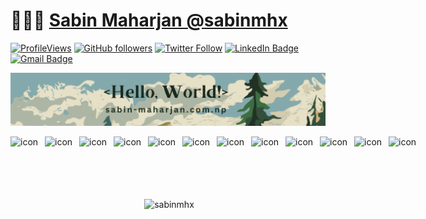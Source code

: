 # 👨🏻‍💻 [Sabin Maharjan @sabinmhx](http://www.sabin-maharjan.com.np)

[![ProfileViews](https://komarev.com/ghpvc/?username=sabinmhx&color=red&style=flat)](https://komarev.com/ghpvc/?username=sabinmhx)
[![GitHub followers](https://img.shields.io/github/followers/sabinmhx?label=Follow&style=social)](https://github.com/sabinmhx/?tab=follow)
[![Twitter Follow](https://img.shields.io/twitter/follow/sabinmhx?style=social)](https://twitter.com/intent/follow?screen_name=sabinmhx)
[![LinkedIn Badge](https://img.shields.io/badge/-LinkedIn-blue?style=social&logo=Linkedin&logoColor=blue&link=https://www.linkedin.com/in/sabinmhx/)](https://www.linkedin.com/in/sabinmhx/)
[![Gmail Badge](https://img.shields.io/badge/-sabinmhx@gmail.com-c14438?style=social&logo=Gmail&logoColor=red&link=mailto:sabinmhx@gmail.com)](mailto:sabinmhx@gmail.com)

<p align="center"> <img src="assets/githubprofile.png" alt="sabinmhx" /> </p>

<p align="center">
<div style="display: flex; align-items: flex-start;"><img src="https://techstack-generator.vercel.app/cpp-icon.svg" alt="icon" width="55" height="55" /><img src="https://techstack-generator.vercel.app/csharp-icon.svg" alt="icon" width="55" height="55" /><img src="https://techstack-generator.vercel.app/js-icon.svg" alt="icon" width="55" height="55" /><img src="https://techstack-generator.vercel.app/ts-icon.svg" alt="icon" width="55" height="55" /><img src="https://techstack-generator.vercel.app/react-icon.svg" alt="icon" width="55" height="55" /><img src="https://techstack-generator.vercel.app/python-icon.svg" alt="icon" width="55" height="55" /><img src="https://techstack-generator.vercel.app/java-icon.svg" alt="icon" width="55" height="55" /><img src="https://techstack-generator.vercel.app/restapi-icon.svg" alt="icon" width="55" height="55" /><img src="https://techstack-generator.vercel.app/mysql-icon.svg" alt="icon" width="55" height="55" /><img src="https://techstack-generator.vercel.app/docker-icon.svg" alt="icon" width="55" height="55" /><img src="https://techstack-generator.vercel.app/kubernetes-icon.svg" alt="icon" width="55" height="55" /><img src="https://techstack-generator.vercel.app/aws-icon.svg" alt="icon" width="55" height="55" /></div>
</p>
<br>
<p align="center">&nbsp;<img src="https://github-readme-stats.vercel.app/api?username=sabinmhx&show_icons=true&theme=dracula&locale=en&hide-border=true" alt="sabinmhx" /></p>
